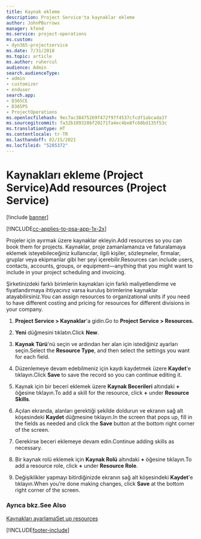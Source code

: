 ```yaml
---
title: Kaynak ekleme
description: Project Service'ta kaynaklar ekleme
author: JohnPBurrows
manager: kfend
ms.service: project-operations
ms.custom:
- dyn365-projectservice
ms.date: 7/31/2018
ms.topic: article
ms.author: ruhercul
audience: Admin
search.audienceType:
- admin
- customizer
- enduser
search.app:
- D365CE
- D365PS
- ProjectOperations
ms.openlocfilehash: 9ec7ac38475269f472f97f4537cfcdf1abcada37
ms.sourcegitcommit: fa32b1893286f20271fa4ec4be8fc68bd135f53c
ms.translationtype: HT
ms.contentlocale: tr-TR
ms.lasthandoff: 02/15/2021
ms.locfileid: "5285372"
---
```

# <a name="add-resources-project-service"></a><span data-ttu-id="21e9f-103">Kaynakları ekleme (Project Service)</span><span class="sxs-lookup"><span data-stu-id="21e9f-103">Add resources (Project Service)</span></span>

[!include [banner](../includes/psa-now-project-operations.md)]

[!INCLUDE[cc-applies-to-psa-app-1x-2x](../includes/cc-applies-to-psa-app-1x-2x.md)]

<span data-ttu-id="21e9f-104">Projeler için ayırmak üzere kaynaklar ekleyin.</span><span class="sxs-lookup"><span data-stu-id="21e9f-104">Add resources so you can book them for projects.</span></span> <span data-ttu-id="21e9f-105">Kaynaklar, proje zamanlamanıza ve faturalamaya eklemek isteyebileceğiniz kullanıcılar, ilgili kişiler, sözleşmeler, firmalar, gruplar veya ekipmanlar gibi her şeyi içerebilir.</span><span class="sxs-lookup"><span data-stu-id="21e9f-105">Resources can include users, contacts, accounts, groups, or equipment—anything that you might want to include in your project scheduling and invoicing.</span></span>  
  
<span data-ttu-id="21e9f-106">Şirketinizdeki farklı birimlerin kaynakları için farklı maliyetlendirme ve fiyatlandırmaya ihtiyacınız varsa kuruluş birimlerine kaynaklar atayabilirsiniz.</span><span class="sxs-lookup"><span data-stu-id="21e9f-106">You can assign resources to organizational units if you need to have different costing and pricing for resources for different divisions in your company.</span></span>  
  
1.  <span data-ttu-id="21e9f-107">**Project Service > Kaynaklar**'a gidin.</span><span class="sxs-lookup"><span data-stu-id="21e9f-107">Go to **Project Service > Resources.**</span></span>  
  
2.  <span data-ttu-id="21e9f-108">**Yeni** düğmesini tıklatın.</span><span class="sxs-lookup"><span data-stu-id="21e9f-108">Click **New**.</span></span>  
  
3.  <span data-ttu-id="21e9f-109">**Kaynak Türü**'nü seçin ve ardından her alan için istediğiniz ayarları seçin.</span><span class="sxs-lookup"><span data-stu-id="21e9f-109">Select the **Resource Type**, and then select the settings you want for each field.</span></span>  
  
4.  <span data-ttu-id="21e9f-110">Düzenlemeye devam edebilmeniz için kaydı kaydetmek üzere **Kaydet**'e tıklayın.</span><span class="sxs-lookup"><span data-stu-id="21e9f-110">Click **Save** to save the record so you can continue editing it.</span></span>  
  
5.  <span data-ttu-id="21e9f-111">Kaynak için bir beceri eklemek üzere **Kaynak Becerileri** altındaki **+** öğesine tıklayın.</span><span class="sxs-lookup"><span data-stu-id="21e9f-111">To add a skill for the resource, click **+** under **Resource Skills**.</span></span>  
  
6.  <span data-ttu-id="21e9f-112">Açılan ekranda, alanları gerektiği şekilde doldurun ve ekranın sağ alt köşesindeki **Kaydet** düğmesine tıklayın.</span><span class="sxs-lookup"><span data-stu-id="21e9f-112">In the screen that pops up, fill in the fields as needed and click the **Save** button at the bottom right corner of the screen.</span></span>  
  
7.  <span data-ttu-id="21e9f-113">Gerekirse beceri eklemeye devam edin.</span><span class="sxs-lookup"><span data-stu-id="21e9f-113">Continue adding skills as necessary.</span></span>  
  
8.  <span data-ttu-id="21e9f-114">Bir kaynak rolü eklemek için **Kaynak Rolü** altındaki **+** öğesine tıklayın.</span><span class="sxs-lookup"><span data-stu-id="21e9f-114">To add a resource role, click **+** under **Resource Role**.</span></span>  
  
9. <span data-ttu-id="21e9f-115">Değişiklikler yapmayı bitirdiğinizde ekranın sağ alt köşesindeki **Kaydet**'e tıklayın.</span><span class="sxs-lookup"><span data-stu-id="21e9f-115">When you’re done making changes, click **Save** at the bottom right corner of the screen.</span></span>  
  
### <a name="see-also"></a><span data-ttu-id="21e9f-116">Ayrıca bkz.</span><span class="sxs-lookup"><span data-stu-id="21e9f-116">See Also</span></span>  
 [<span data-ttu-id="21e9f-117">Kaynakları ayarlama</span><span class="sxs-lookup"><span data-stu-id="21e9f-117">Set up resources</span></span>](../psa/set-up-resources.md)


[!INCLUDE[footer-include](../includes/footer-banner.md)]